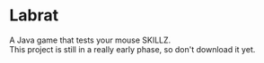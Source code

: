 # Labrat
A Java game that tests your mouse SKILLZ.  
This project is still in a really early phase, so don't download it yet.
